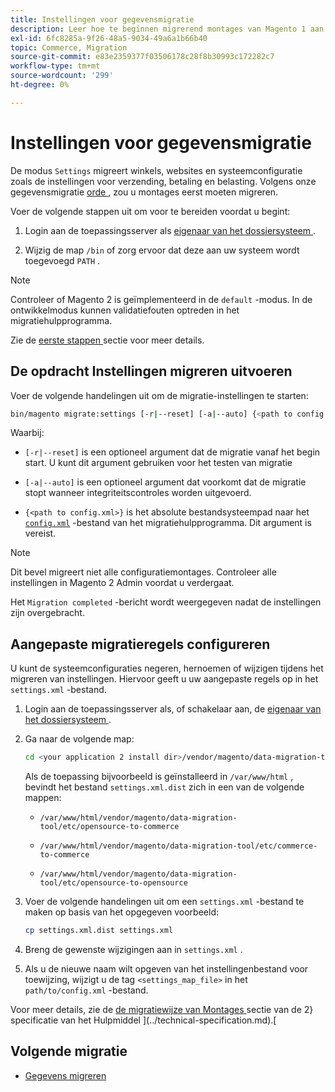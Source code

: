 ```yaml
---
title: Instellingen voor gegevensmigratie
description: Leer hoe te beginnen migrerend montages van Magento 1 aan Magento 2 met  [!DNL Data Migration Tool].
exl-id: 6fc8285a-9f26-48a5-9034-49a6a1b66b40
topic: Commerce, Migration
source-git-commit: e83e2359377f03506178c28f8b30993c172282c7
workflow-type: tm+mt
source-wordcount: '299'
ht-degree: 0%

---
```


# Instellingen voor gegevensmigratie

De modus `Settings` migreert winkels, websites en systeemconfiguratie zoals de instellingen voor verzending, betaling en belasting. Volgens onze gegevensmigratie [ orde ](overview.md#migration-order), zou u montages eerst moeten migreren.

Voer de volgende stappen uit om voor te bereiden voordat u begint:

1. Login aan de toepassingsserver als [ eigenaar van het dossiersysteem ](../../../installation/prerequisites/file-system/overview.md).

1. Wijzig de map `/bin` of zorg ervoor dat deze aan uw systeem wordt toegevoegd `PATH` .

>[!NOTE]
>
>Controleer of Magento 2 is geïmplementeerd in de `default` -modus. In de ontwikkelmodus kunnen validatiefouten optreden in het migratiehulpprogramma.


Zie de [ eerste stappen ](overview.md#first-steps) sectie voor meer details.

## De opdracht Instellingen migreren uitvoeren

Voer de volgende handelingen uit om de migratie-instellingen te starten:

```bash
bin/magento migrate:settings [-r|--reset] [-a|--auto] {<path to config.xml>}
```

Waarbij:

* `[-r|--reset]` is een optioneel argument dat de migratie vanaf het begin start. U kunt dit argument gebruiken voor het testen van migratie

* `[-a|--auto]` is een optioneel argument dat voorkomt dat de migratie stopt wanneer integriteitscontroles worden uitgevoerd.

* `{<path to config.xml>}` is het absolute bestandsysteempad naar het [`config.xml`](../configure.md#configure-migration-in-vendor-folder) -bestand van het migratiehulpprogramma. Dit argument is vereist.

>[!NOTE]
>
>Dit bevel migreert niet alle configuratiemontages. Controleer alle instellingen in Magento 2 Admin voordat u verdergaat.


Het `Migration completed` -bericht wordt weergegeven nadat de instellingen zijn overgebracht.

## Aangepaste migratieregels configureren

U kunt de systeemconfiguraties negeren, hernoemen of wijzigen tijdens het migreren van instellingen. Hiervoor geeft u uw aangepaste regels op in het `settings.xml` -bestand.

1. Login aan de toepassingsserver als, of schakelaar aan, de [ eigenaar van het dossiersysteem ](../../../installation/prerequisites/file-system/overview.md).

1. Ga naar de volgende map:

   ```bash
   cd <your application 2 install dir>/vendor/magento/data-migration-tool/etc/<edition-to-edition>
   ```

   Als de toepassing bijvoorbeeld is geïnstalleerd in `/var/www/html` , bevindt het bestand `settings.xml.dist` zich in een van de volgende mappen:

   * `/var/www/html/vendor/magento/data-migration-tool/etc/opensource-to-commerce`

   * `/var/www/html/vendor/magento/data-migration-tool/etc/commerce-to-commerce`

   * `/var/www/html/vendor/magento/data-migration-tool/etc/opensource-to-opensource`

1. Voer de volgende handelingen uit om een `settings.xml` -bestand te maken op basis van het opgegeven voorbeeld:

   ```bash
   cp settings.xml.dist settings.xml
   ```

1. Breng de gewenste wijzigingen aan in `settings.xml` .

1. Als u de nieuwe naam wilt opgeven van het instellingenbestand voor toewijzing, wijzigt u de tag `<settings_map_file>` in het `path/to/config.xml` -bestand.

Voor meer details, zie de [ de migratiewijze van Montages ](../technical-specification.md#settings-migration-mode) sectie van de 2} specificatie van het Hulpmiddel ](../technical-specification.md).[

## Volgende migratie

* [Gegevens migreren](data.md)
